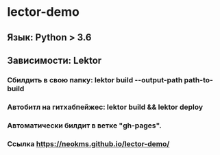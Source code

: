 # lector-demo
## Язык: Python > 3.6
## Зависимости: Lektor
### Сбилдить в свою папку: lektor build --output-path path-to-build
### Автобитл на гитхабпейжес: lektor build && lektor deploy
### Автоматически билдит в ветке "gh-pages".
### Ссылка https://neokms.github.io/lector-demo/
